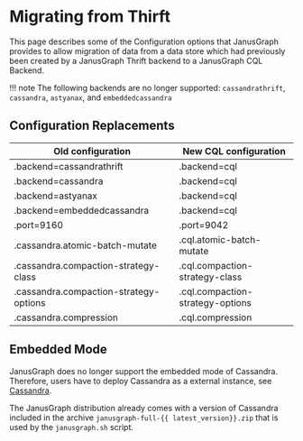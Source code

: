 # Migrating from Thirft
This page describes some of the Configuration options that JanusGraph
provides to allow migration of data from a data store which had
previously been created by a JanusGraph Thrift backend to a JanusGraph CQL Backend.

!!! note
    The following backends are no longer supported: `cassandrathrift`, `cassandra`, `astyanax`, and `embeddedcassandra`

## Configuration Replacements

| Old configuration | New CQL configuration |
| ------- | ----- |
| .backend=cassandrathrift | .backend=cql |
| .backend=cassandra | .backend=cql |
| .backend=astyanax | .backend=cql |
| .backend=embeddedcassandra | .backend=cql |
| .port=9160 | .port=9042 |
| .cassandra.atomic-batch-mutate | .cql.atomic-batch-mutate |
| .cassandra.compaction-strategy-class | .cql.compaction-strategy-class |
| .cassandra.compaction-strategy-options | .cql.compaction-strategy-options |
| .cassandra.compression | .cql.compression |


## Embedded Mode
JanusGraph does no longer support the embedded mode of Cassandra. 
Therefore, users have to deploy Cassandra as a external instance, 
see [Cassandra](../storage-backend/cassandra.md).

The JanusGraph distribution already comes with a version of Cassandra 
included in the archive `janusgraph-full-{{ latest_version}}.zip`
that is used by the `janusgraph.sh` script.

